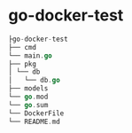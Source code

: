 # go-docker-test

```go
├go-docker-test
├── cmd
└── main.go
├── pkg
│ └── db
│   └── db.go
├── models
└── go.mod
└── go.sum
└── DockerFile
└── README.md
```
